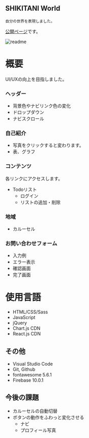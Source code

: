 ## SHIKITANI World
    自分の世界を表現しました。

[公開ページ](https://myfirstlp.web.app)です。

![readme](https://user-images.githubusercontent.com/67915047/159818373-492def43-dd98-4241-9420-de3cc0ae1066.jpg)


# 概要
UI/UXの向上を目指しました。

### ヘッダー
- 背景色やナビリンク色の変化
  <!-- header, h1, a要素の交差監視 -->
- ドロップダウン
  <!-- jQuery -->
- ナビスクロール
  <!-- jQuery -->
### 自己紹介
- 写真をクリックすると変わります。
- 表、グラフ
### コンテンツ
各リンクにアクセスします。
- Todoリスト
    <!-- JS -->
  - ログイン
    <!-- Firebase Authentication -->
  - リストの追加・削除
    <!-- Cloud Firestore, LocalStrage -->
### 地域
- カルーセル

### お問い合わせフォーム
- 入力例
- エラー表示
- 確認画面
- 完了画面


# 使用言語
+ HTML/CSS/Sass
+ JavaScript
+ jQuery
+ Chart.js CDN
+ React.js CDN
  <!-- お問い合わせ -->
  <!-- Slack通知 -->
## その他
- Visual Studio Code
- Git, Github
- fontawesome 5.6.1
  <!-- + animation -->
- Firebase 10.0.1
  <!-- Hosting -->

## 今後の課題
<!-- - ファーストビューの画像を自動切替 -->
- カルーセルの自動切替
- ボタンの動作をふわっと変化させる
  - ナビ
  - プロフィール写真
<!-- - アイコンの重ね合わせのはみ出し削除 -->
